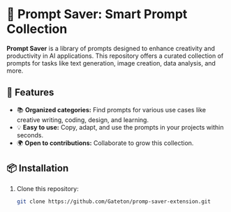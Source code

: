 # 📝 Prompt Saver: Smart Prompt Collection

**Prompt Saver** is a library of prompts designed to enhance creativity and productivity in AI applications. This repository offers a curated collection of prompts for tasks like text generation, image creation, data analysis, and more.

## 🚀 Features

- 📚 **Organized categories:** Find prompts for various use cases like creative writing, coding, design, and learning.
- 💡 **Easy to use:** Copy, adapt, and use the prompts in your projects within seconds.
- 🌍 **Open to contributions:** Collaborate to grow this collection.

## 📦 Installation

1. Clone this repository:  
   ```bash
   git clone https://github.com/Gateton/promp-saver-extension.git
